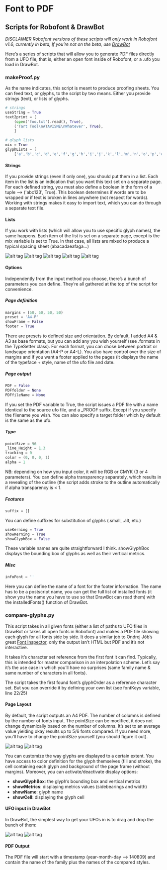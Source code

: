 # Font to PDF
## Scripts for Robofont & DrawBot
*DISCLAIMER*
*Robofont versions of these scripts will only work in Robofont v1.6, currently in beta, If you’re not on the beta, use [DrawBot](http://drawbot.readthedocs.org/en/latest/content/download.html)*

Here’s a series of scripts that will allow you to generate PDF files directly from a UFO file, that is, either an open font inside of Robofont, or a .ufo you load in DrawBot.


### makeProof.py

As the name indicates, this script is meant to produce proofing sheets. You can feed text, or glyphs, to the script by two means. Either you provide strings (text), or lists of glyphs.

```python
# strings
useString = True
text2print = [
	(open('foo.txt').read(), True),
	('Tart Tool\nATAVISME\nWhatever', True),
    ]
 
# glyph lists
mix = True   
glyphLists = [
	['a','b','c','d','e','f','g','h','i','j','k','l','m','n','o','p','q','r','s','t','u','v','w','x','y','z'],    ['A','B','C','D','E','F','G','H','I','J','K','L','M','N','O','P','Q','R','S','T','U','V','W','X','Y','Z']
```

#### Strings
If you provide strings (even if only one), you should put them in a list. Each item in the list is an indication that you want this text set on a separate page.
For each defined string, you must also define a boolean in the form of a tuple —> ('abc123', True). This boolean determines if words are to be wrapped or if text is broken in lines anywhere (not respect for words).
Working with strings makes it easy to import text, which you can do through a separate text file.

#### Lists
If you work with lists (which will allow you to use specific glyph names), the same happens. Each item of the list is set on a separate page, except is the mix variable is set to True. In that case, all lists are mixed to produce a typical spacing sheet (abacadaeafaga…) 

![alt tag](http://www.akalollip.com/images/github/font2pdf/makeProofingSheets-4.png)
![alt tag](http://www.akalollip.com/images/github/font2pdf/makeProofingSheets-5.png)
![alt tag](http://www.akalollip.com/images/github/font2pdf/makeProofingSheets-6.png)
![alt tag](http://www.akalollip.com/images/github/font2pdf/makeProofingSheets-7.png)
![alt tag](http://www.akalollip.com/images/github/font2pdf/makeProofingSheets-8.png)

#### Options

Independently from the input method you choose, there’s a bunch of parameters you can define. They’re all gathered at the top of the script for convenience.

##### Page definition
```python
margins = (50, 50, 50, 50)
preset = 'A4-P'
showFrame = False
footer = True
```
There are presets to defined size and orientation. By default, I added A4 & A3 as base formats, but you can add any you wish yourself (see .formats in the TypeSetter class). For each format, you can chose between portrait or landscape orientation (A4-P or A4-L). You also have control over the size of margins and if you want a footer applied to the pages (it displays the name of the typeface + style, name of the ufo file and date.

##### Page output
```python
PDF = False
PDFfolder = None
PDFfileName = None
```
If you set the PDF variable to True, the script issues a PDF file with a name identical to the source ufo file,  and a _PROOF suffix. Except if you specify the filename you wish. You can also specify a target folder which by default is the same as the ufo.

##### Type
```python
pointSize = 96
_line_Height = 1.3
tracking = 0
color = (0, 0, 0, 1)
alpha = 1
```

NB: depending on how you input color, it will be RGB or CMYK (3 or 4 parameters). You can define alpha transparency separately, which results in a revealing of the outline (the script adds stroke to the outline automatically if alpha transparency is < 1.

##### Features
```python
suffix = []
```
You can define suffixes for substitution of glyphs (.small, .alt, etc.)

```python
useKerning = True
showKerning = True
showGlyphBox = False
```

These variable names are quite straightforward I think. showGlyphBox displays the bounding box of glyphs as well as their vertical metrics.

##### Misc
```python
infoFont = ''
```
Here you can define the name of a font for the footer information. The name has to be a postscript name, you can get the full list of installed fonts (it show you the name you have to use so that DrawBot can read them) with the installedFonts() function of DrawBot.

### compare-glyphs.py

This script takes in all given fonts (either a list of paths to UFO files in DrawBot or takes all open fonts in Robofont) and makes a PDF file showing each glyph for all fonts side by side. It does a similar job to Ondrej Jób’s great [Font Inspector](http://urtd.net/projects/fontinspector/), only the output isn’t HTML but PDF and it’s not interactive. 

It takes it’s character set reference from the first font it can find. Typically, this is intended for master comparison in an interpolation scheme. Let’s say it’s the use case in which you’ll have no surprises (same family name & same number of characters in all fonts).

The script takes the first found font’s glyphOrder as a reference character set. But you can override it by defining your own list  (see fontKeys variable, line 22/25)

#### Page Layout

By default, the script outputs an A4 PDF. The number of columns is defined by the number of fonts input. The pointSize can be modified, it does not change dynamically based on the number of columns. It’s set to an average value yielding okay results up to 5/6 fonts compared. If you need more, you’ll have to change the pointSize yourself (you should figure it out).

![alt tag](http://www.akalollip.com/images/github/font2pdf/compare-glyphs-1.png)
![alt tag](http://www.akalollip.com/images/github/font2pdf/compare-glyphs-2.png)

You can customize the way glyphs are displayed to a certain extent. You have access to color definition for the glyph themselves (fill and stroke), the cell containing each glyph and background of the page frame (without margins).
Moreover, you can activate/deactivate display options:
+ **showGlyphBox**: the glyph’s bounding box and vertical metrics
+ **showMetrics**:  displaying metrics values (sidebearings and width)
+ **showName**: glyph name
+ **showCell**: displaying the glyph cell

#### UFO input in DrawBot
In DrawBot, the simplest way to get your UFOs in is to drag and drop the bunch of them:

![alt tag](http://www.akalollip.com/images/github/font2pdf/compare-glyphs-3.png)
![alt tag](http://www.akalollip.com/images/github/font2pdf/compare-glyphs-4.png)

#### PDF Output
The PDF file will start with a timestamp (year-month-day —> 140809) and contain the name of the family plus the names of the compared styles.